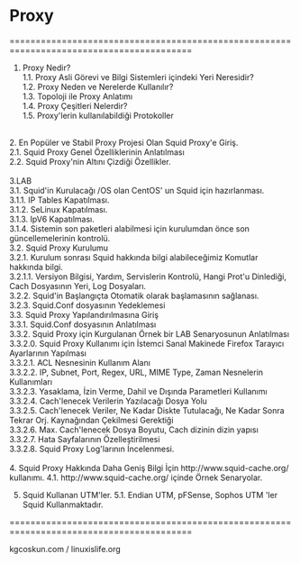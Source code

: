 # Proxy
=========================================================================================

1. Proxy Nedir?</br>
1.1. Proxy Asli Görevi ve Bilgi Sistemleri içindeki Yeri Neresidir?</br>
1.2. Proxy Neden ve Nerelerde Kullanılır?</br>
1.3. Topoloji ile Proxy Anlatımı</br>
1.4. Proxy Çeşitleri Nelerdir?</br>
1.5. Proxy'lerin kullanılabildiği Protokoller</br>
</br>
2. En Popüler ve Stabil Proxy Projesi Olan Squid Proxy'e Giriş.</br>
2.1. Squid Proxy Genel Özelliklerinin Anlatılması</br>
2.2. Squid Proxy'nin Altını Çizdiği Özellikler.</br>
</br>
3.LAB</br>
3.1. Squid'in Kurulacağı /OS olan CentOS' un Squid için hazırlanması.</br>
3.1.1. IP Tables Kapatılması.</br>
3.1.2. SeLinux Kapatılması.</br>
3.1.3. IpV6 Kapatılması.</br>
3.1.4. Sistemin son paketleri alabilmesi için kurulumdan önce son güncellemelerinin kontrolü.</br>
3.2. Squid Proxy Kurulumu</br>
3.2.1. Kurulum sonrası Squid hakkında bilgi alabileceğimiz Komutlar hakkında bilgi.</br>
3.2.1.1. Versiyon Bilgisi, Yardım, Servislerin Kontrolü, Hangi Prot'u Dinlediği, Cach Dosyasının Yeri, Log Dosyaları.</br>
3.2.2. Squid'in Başlangıçta Otomatik olarak başlamasının sağlanası.</br>
3.2.3. Squid.Conf dosyasının Yedeklemesi</br>
3.3. Squid Proxy Yapılandırılmasına Giriş</br>
3.3.1. Squid.Conf dosyasının Anlatılması</br>
3.3.2. Squid Proxy için Kurgulanan Örnek bir LAB Senaryosunun Anlatılması</br>
3.3.2.0. Squid Proxy Kullanımı için İstemci Sanal Makinede Firefox Tarayıcı Ayarlarının Yapılması</br>
3.3.2.1. ACL Nesnesinin Kullanım Alanı</br>
3.3.2.2. IP, Subnet, Port, Regex, URL, MIME Type, Zaman Nesnelerin Kullanımları</br>
3.3.2.3. Yasaklama, İzin Verme, Dahil ve Dışında Parametleri Kullanımı</br>
3.3.2.4. Cach'lenecek Verilerin Yazılacağı Dosya Yolu</br>
3.3.2.5. Cach'lenecek Veriler, Ne Kadar Diskte Tutulacağı, Ne Kadar Sonra Tekrar Orj. Kaynağından Çekilmesi Gerektiği</br>
3.3.2.6. Max. Cach'lenecek Dosya Boyutu, Cach dizinin dizin yapısı</br>
3.3.2.7. Hata Sayfalarının Özelleştirilmesi</br>
3.3.2.8. Squid Proxy Log'larının İncelenmesi.</br>
</br>
4. Squid Proxy Hakkında Daha Geniş Bilgi İçin http://www.squid-cache.org/  kullanımı.
4.1. http://www.squid-cache.org/ içinde Örnek Senaryolar.

5. Squid Kullanan UTM'ler.
5.1. Endian UTM, pFSense, Sophos UTM 'ler Squid Kullanmaktadır.




=========================================================================================

kgcoskun.com / 
linuxislife.org
